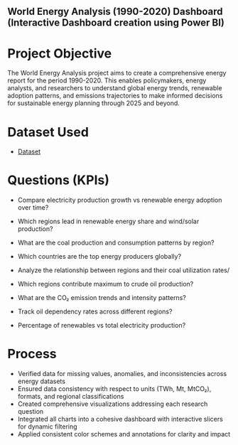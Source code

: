 ## World Energy Analysis (1990-2020) Dashboard (Interactive Dashboard creation using Power BI)

# Project Objective
The World Energy Analysis project aims to create a comprehensive energy report for the period 1990-2020. This enables policymakers, energy analysts, and researchers to understand global energy trends, renewable adoption patterns, and emissions trajectories to make informed decisions for sustainable energy planning through 2025 and beyond.

# Dataset Used
- <a href="https://github.com/Akashle017845/Power-Analysis-1990-2020-/blob/main/Energy.xlsx">Dataset</a>

# Questions (KPIs)

- Compare electricity production growth vs renewable energy adoption over time?

- Which regions lead in renewable energy share and wind/solar production?

- What are the coal production and consumption patterns by region?

- Which countries are the top energy producers globally?

- Analyze the relationship between regions and their coal utilization rates/

- Which regions contribute maximum to crude oil production?

- What are the CO₂ emission trends and intensity patterns?

- Track oil dependency rates across different regions?

- Percentage of renewables vs total electricity production?

# Process

- Verified data for missing values, anomalies, and inconsistencies across energy datasets
- Ensured data consistency with respect to units (TWh, Mt, MtCO₂), formats, and regional classifications
- Created comprehensive visualizations addressing each research question
- Integrated all charts into a cohesive dashboard with interactive slicers for dynamic filtering
- Applied consistent color schemes and annotations for clarity and impact

